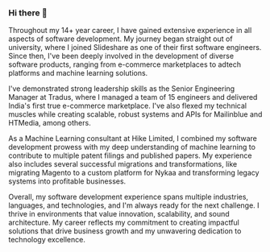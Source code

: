 ### Hi there 👋

<!--
**dipankar/dipankar** is a ✨ _special_ ✨ repository because its `README.md` (this file) appears on your GitHub profile.

Here are some ideas to get you started:

- 🔭 I’m currently working on ...
- 🌱 I’m currently learning ...
- 👯 I’m looking to collaborate on ...
- 🤔 I’m looking for help with ...
- 💬 Ask me about ...
- 📫 How to reach me: ...
- 😄 Pronouns: ...
- ⚡ Fun fact: ...
-->

Throughout my 14+ year career, I have gained extensive experience in all aspects of software development. My journey began straight out of university, where I joined Slideshare as one of their first software engineers. Since then, I've been deeply involved in the development of diverse software products, ranging from e-commerce marketplaces to adtech platforms and machine learning solutions.

I've demonstrated strong leadership skills as the Senior Engineering Manager at Tradus, where I managed a team of 15 engineers and delivered India's first true e-commerce marketplace. I've also flexed my technical muscles while creating scalable, robust systems and APIs for Mailinblue and HTMedia, among others.

As a Machine Learning consultant at Hike Limited, I combined my software development prowess with my deep understanding of machine learning to contribute to multiple patent filings and published papers. My experience also includes several successful migrations and transformations, like migrating Magento to a custom platform for Nykaa and transforming legacy systems into profitable businesses.

Overall, my software development experience spans multiple industries, languages, and technologies, and I'm always ready for the next challenge. I thrive in environments that value innovation, scalability, and sound architecture. My career reflects my commitment to creating impactful solutions that drive business growth and my unwavering dedication to technology excellence.

